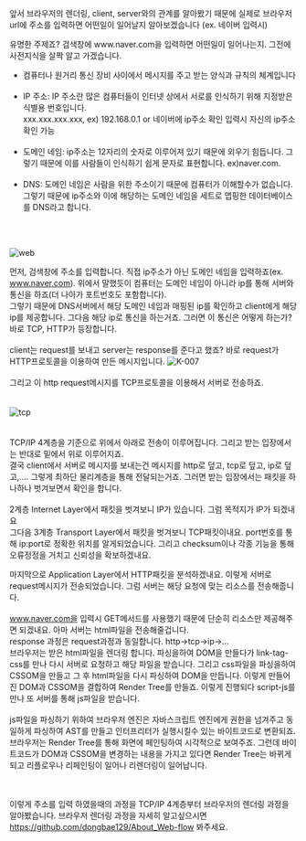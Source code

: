 <p>앞서 브라우저의 렌더링, client, server와의 관계를 알아봤기 때문에 실제로 브라우저 url에 주소를 입력하면 어떤일이 일어날지 알아보겠습니다
  (ex. 네이버 입력시) </p>
  
<p>유명한 주제죠? 검색창에 www.naver.com을 입력하면 어떤일이 일어나는지. 그전에 사전지식을 살짝 알고 가겠습니다.</p>
    <ul>
        <li>컴퓨터나 원거리 통신 장비 사이에서 메시지를 주고 받는 양식과 규칙의 체계입니다 <br><br></li>
        <li>IP 주소: IP 주소란 많은 컴퓨터들이 인터넷 상에서 서로를 인식하기 위해 지정받은 식별용 번호입니다.<br>
            xxx.xxx.xxx.xxx, ex) 192.168.0.1 or 네이버에 ip주소 확인 입력시 자신의 ip주소 확인 가능 <br><br></li>
        <li>도메인 네임:  ip주소는 12자리의 숫자로 이루어져 있기 때문에 외우기 힘듭니다.
             그렇기 때문에 이를 사람들이 인식하기 쉽게 문자로 표현합니다. ex)naver.com.<br><br></li>
        <li>DNS: 도메인 네임은 사람을 위한 주소이기 때문에 컴퓨터가 이해할수가 없습니다.
             그렇기 때문에 ip주소와 이에 해당하는 도메인 네임을 세트로 맵핑한 데이터베이스를 DNS라고 합니다.</li>
    </ul><br><br>
    
![web](https://user-images.githubusercontent.com/36911316/116528825-37c60b80-a917-11eb-8b5c-eca506db2d10.png)
<br>
    <p>먼저, 검색창에 주소를 입력합니다. 직접 ip주소가 아닌 도메인 네임을 입력하죠(ex. www.naver.com). 위에서 말했듯이 컴퓨터는 도메인 네임이 아니라 
        ip를 통해 서버와 통신을 하죠(더 나아가 포트번호도 포함합니다).<br> 그렇기 때문에 DNS서버에서 해당 도메인 네임과 매핑된 ip를 확인하고 client에게 해당 ip를
        제공합니다. 그다음 해당 ip로 통신을 하는거죠. 그러면 이 통신은 어떻게 하는가? 바로 TCP, HTTP가 등장합니다.<br><br>
        client는 request를 보내고 server는 response를 준다고 했죠? 바로 request가 HTTP프로토콜을 이용하여 만든 메시지입니다.
![K-007](https://user-images.githubusercontent.com/36911316/116529064-7cea3d80-a917-11eb-8ad6-8bd32f18c2e5.png)
<br><br>
        그리고 이 http request메시지를 TCP프로토콜을 이용해서 서버로 전송하죠.<br><br><br>
![tcp](https://user-images.githubusercontent.com/36911316/116529160-97241b80-a917-11eb-9779-f65bc0ba1ac9.png)
<br><br><br>
        TCP/IP 4계층을 기준으로 위에서 아래로 전송이 이루어집니다. 그리고 받는 입장에서는 반대로 밑에서 위로 이루어지죠. <br>
        결국 client에서 서버로 메시지를 보내는건 메시지를 http로 덮고, tcp로 덮고, ip로 덮고,.... 그렇게 최하단 물리계층을 통해 전달되는거죠.
        그러면 받는 입장에서는 패킷을 하나하나 벗겨보면서 확인을 합니다.<br><br>
  2계층 Internet Layer에서 패킷을 벗겨보니 IP가 있습니다. 그럼 목적지가 IP가 되겠내요 <br>
        그다음 3계층 Transport Layer에서 패킷을 벗겨보니 TCP패킷이내요. port번호를 통해 ip:port로 정확한 위치를 알게되었습니다. 그리고 checksum이나 각종 기능을 통해
         오류정정을 거치고 신뢰성을 확보하겠내요. <br>
  
마지막으로 Application Layer에서 HTTP패킷을 분석하겠내요. 이렇게 서버로 request메시지가 전송되었습니다. 그럼 서버는 해당 요청에 맞는 리소스를 전송해줍니다.<br><br>
www.naver.com을 입력시 GET메서드를 사용했기 때문에 단순히 리소스만 제공해주면 되겠내요. 아마 서버는 html파일을 전송해줄겁니다. <br>
        response 과정은 request과정과 동일합니다. http->tcp->ip->... <br>
        브라우저는 받은 html파일을 렌더링 합니다. 파싱을하여 DOM을 만들다가 link-tag-css를 만나 다시 서버로 요청하고 해당 파일을 받습니다. 그리고 css파일을 파싱을하여 
        CSSOM을 만들고 그 후 html파일을 다시 파싱하여 DOM을 만듭니다. 이렇게 만들어진 DOM과 CSSOM을 결합하여 Render Tree를 만들죠. 이렇게 진행되다 script-js를 만나 
        또 서버를 통해 js파일을 받습니다.<br><br>
        js파일을 파싱하기 위하여 브라우저 엔진은 자바스크립트 엔진에게 권한을 넘겨주고 동일하게 파싱하여 AST를 만들고 인터프리터가 실행시킬수 있는 
        바이트코드로 변환되죠. 브라우저는 Render Tree를 통해 화면에 페인팅하여 시각적으로 보여주죠. 그런데 바이트코드가 DOM과 CSSOM을 변경하는 내용을 가지고 있다면 Render Tree는 
        바뀌게 되고 리플로우나 리페인팅이 일어나 리렌더링이 일어납니다. <br><br><br>
        
이렇게 주소를 입력 하였을때의 과정을 TCP/IP 4계층부터 브라우저의 렌더링 과정을 알아봤습니다. 
브라우저 렌더링 과정을 자세히 알고싶으시면 https://github.com/dongbae129/About_Web-flow 봐주세요.
        
</p>
